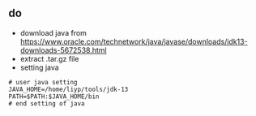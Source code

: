 ## do

- download java from https://www.oracle.com/technetwork/java/javase/downloads/jdk13-downloads-5672538.html
- extract .tar.gz file
- setting java

```shell
# user java setting
JAVA_HOME=/home/liyp/tools/jdk-13
PATH=$PATH:$JAVA_HOME/bin
# end setting of java

```
